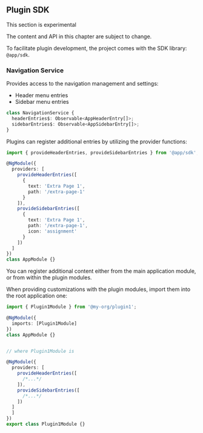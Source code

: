 ## Plugin SDK

<div class="warning">
This section is experimental

The content and API in this chapter are subject to change.

</div>

To facilitate plugin development, the project comes with the SDK library: `@app/sdk`.

### Navigation Service

Provides access to the navigation management and settings:

- Header menu entries
- Sidebar menu entries

```ts
class NavigationService {
  headerEntries$: Observable<AppHeaderEntry[]>;
  sidebarEntries$: Observable<AppSidebarEntry[]>;
}
```

Plugins can register additional entries by utilizing the provider functions:

```ts
import { provideHeaderEntries, provideSidebarEntries } from '@app/sdk';

@NgModule({
  providers: [
    provideHeaderEntries([
      {
        text: 'Extra Page 1',
        path: '/extra-page-1'
      }
    ]),
    provideSidebarEntries([
      {
        text: 'Extra Page 1',
        path: '/extra-page-1',
        icon: 'assignment'
      }
    ])
  ]
})
class AppModule {}
```

You can register additional content either from the main application module, or from within the plugin modules.

When providing customizations with the plugin modules, import them into the root application one:

```ts
import { Plugin1Module } from '@my-org/plugin1';

@NgModule({
  imports: [Plugin1Module]
})
class AppModule {}


// where Plugin1Module is

@NgModule({
  providers: [
    provideHeaderEntries([
      /*...*/
    ]),
    provideSidebarEntries([
      /*...*/
    ])
  ]
  ]
})
export class Plugin1Module {}
```
